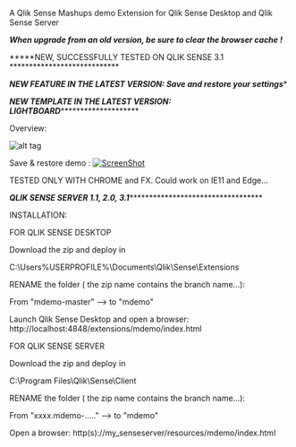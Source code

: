A Qlik Sense Mashups demo Extension for Qlik Sense Desktop and Qlik Sense Server

***When upgrade from an old version, be sure to clear the browser cache !***

*****NEW, SUCCESSFULLY TESTED ON QLIK SENSE 3.1 ****************************

*****NEW FEATURE IN THE LATEST VERSION: Save and restore your settings******

*****NEW TEMPLATE IN THE LATEST VERSION: LIGHTBOARD*************************

Overview:

![alt tag](https://raw.githubusercontent.com/aalteirac/mdemo/master/screen.gif)


Save & restore demo :
[![ScreenShot](https://raw.githubusercontent.com/aalteirac/mdemo/master/thumbSave.png)](https://www.youtube.com/watch?v=a3oOzo8evhM)


TESTED ONLY WITH CHROME and FX. Could work on IE11 and Edge...

*****QLIK SENSE SERVER 1.1, 2.0, 3.1***************************************

INSTALLATION:

FOR QLIK SENSE DESKTOP

  Download the zip and deploy in

  C:\Users\%USERPROFILE%\Documents\Qlik\Sense\Extensions

  RENAME the folder ( the zip name contains the branch name...):

  From "mdemo-master" --> to "mdemo"

  Launch Qlik Sense Desktop and open a browser: http://localhost:4848/extensions/mdemo/index.html

FOR QLIK SENSE SERVER

  Download the zip and deploy in

  C:\Program Files\Qlik\Sense\Client

  RENAME the folder ( the zip name contains the branch name...):

  From "xxxx.mdemo-....." --> to "mdemo"

  Open a browser: http(s)://my_senseserver/resources/mdemo/index.html